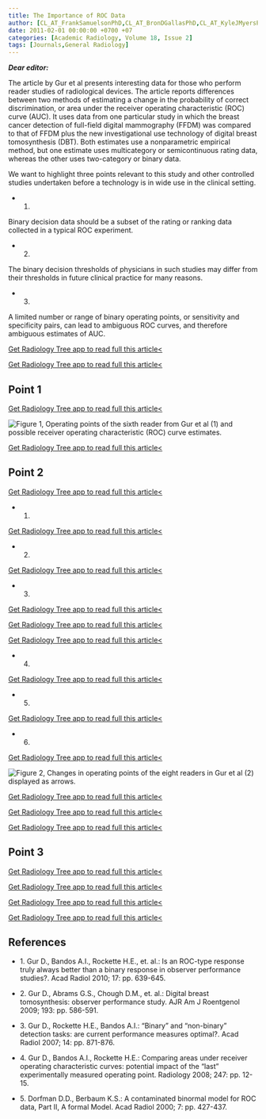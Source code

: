 ```yaml
---
title: The Importance of ROC Data
author: [CL_AT_FrankSamuelsonPhD,CL_AT_BronDGallasPhD,CL_AT_KyleJMyersPhD,CL_AT_NicholasPetrickPhD,CL_AT_PaulPinskyPhD,CL_AT_BerkmanSahinerPhD,CL_AT_GregoryCampbellPhD,CL_AT_GeneAPennelloPhD]
date: 2011-02-01 00:00:00 +0700 +07
categories: [Academic Radiology, Volume 18, Issue 2]
tags: [Journals,General Radiology]
---
```

**_Dear editor:_**

The article by Gur et al presents interesting data for those who perform reader studies of radiological devices. The article reports differences between two methods of estimating a change in the probability of correct discrimination, or area under the receiver operating characteristic (ROC) curve (AUC). It uses data from one particular study in which the breast cancer detection of full-field digital mammography (FFDM) was compared to that of FFDM plus the new investigational use technology of digital breast tomosynthesis (DBT). Both estimates use a nonparametric empirical method, but one estimate uses multicategory or semicontinuous rating data, whereas the other uses two-category or binary data.

We want to highlight three points relevant to this study and other controlled studies undertaken before a technology is in wide use in the clinical setting.

- 1.
Binary decision data should be a subset of the rating or ranking data collected in a typical ROC experiment.

- 2.
The binary decision thresholds of physicians in such studies may differ from their thresholds in future clinical practice for many reasons.

- 3.
A limited number or range of binary operating points, or sensitivity and specificity pairs, can lead to ambiguous ROC curves, and therefore ambiguous estimates of AUC.


[Get Radiology Tree app to read full this article<](https://clinicalpub.com/app)

[Get Radiology Tree app to read full this article<](https://clinicalpub.com/app)

## Point 1

[Get Radiology Tree app to read full this article<](https://clinicalpub.com/app)

![Figure 1, Operating points of the sixth reader from Gur et al (1) and possible receiver operating characteristic (ROC) curve estimates.](https://storage.googleapis.com/dl.dentistrykey.com/clinical/TheImportanceofROCData/0_1s20S1076633210006252.jpg)

[Get Radiology Tree app to read full this article<](https://clinicalpub.com/app)

## Point 2

[Get Radiology Tree app to read full this article<](https://clinicalpub.com/app)

- 1.
[Get Radiology Tree app to read full this article<](https://clinicalpub.com/app)

- 2.
[Get Radiology Tree app to read full this article<](https://clinicalpub.com/app)

- 3.
[Get Radiology Tree app to read full this article<](https://clinicalpub.com/app)


[Get Radiology Tree app to read full this article<](https://clinicalpub.com/app)

[Get Radiology Tree app to read full this article<](https://clinicalpub.com/app)

- 4.
[Get Radiology Tree app to read full this article<](https://clinicalpub.com/app)

- 5.
[Get Radiology Tree app to read full this article<](https://clinicalpub.com/app)

- 6.
[Get Radiology Tree app to read full this article<](https://clinicalpub.com/app)

![Figure 2, Changes in operating points of the eight readers in Gur et al (2) displayed as arrows.](https://storage.googleapis.com/dl.dentistrykey.com/clinical/TheImportanceofROCData/1_1s20S1076633210006252.jpg)

[Get Radiology Tree app to read full this article<](https://clinicalpub.com/app)


[Get Radiology Tree app to read full this article<](https://clinicalpub.com/app)

[Get Radiology Tree app to read full this article<](https://clinicalpub.com/app)

## Point 3

[Get Radiology Tree app to read full this article<](https://clinicalpub.com/app)

[Get Radiology Tree app to read full this article<](https://clinicalpub.com/app)

[Get Radiology Tree app to read full this article<](https://clinicalpub.com/app)

[Get Radiology Tree app to read full this article<](https://clinicalpub.com/app)

## References

- 1\. Gur D., Bandos A.I., Rockette H.E., et. al.: Is an ROC-type response truly always better than a binary response in observer performance studies?. Acad Radiol 2010; 17: pp. 639-645.


- 2\. Gur D., Abrams G.S., Chough D.M., et. al.: Digital breast tomosynthesis: observer performance study. AJR Am J Roentgenol 2009; 193: pp. 586-591.


- 3\. Gur D., Rockette H.E., Bandos A.I.: “Binary” and “non-binary” detection tasks: are current performance measures optimal?. Acad Radiol 2007; 14: pp. 871-876.


- 4\. Gur D., Bandos A.I., Rockette H.E.: Comparing areas under receiver operating characteristic curves: potential impact of the “last” experimentally measured operating point. Radiology 2008; 247: pp. 12-15.


- 5\. Dorfman D.D., Berbaum K.S.: A contaminated binormal model for ROC data, Part II, A formal Model. Acad Radiol 2000; 7: pp. 427-437.